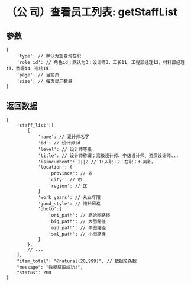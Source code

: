# （公  司）查看员工列表: getStaffList

## 参数

    {
        'type': // 默认为空查询在职
        'role_id': // 角色id；默认为3；设计师3，工长11，工程部经理12，材料部经理13，监理14，巡检15
        'page': // 当前页
        'size': // 每页显示数量
    }

## 返回数据

    {
        'staff_list':[
            {
                'name': // 设计师名字
                'id': // 设计师id
                'level': // 设计师等级
                'title': // 设计师称谓；高级设计师、中级设计师、资深设计师...
                'isincumbent': 1||2 // 1:入职；2：在职；3.离职。
                'location': {
                    'province': // 省
                    'city': // 市
                    'region': // 区
                }
                'work_years': // 从业年限
                'good_style': // 擅长风格
                'photo':{
                    'ori_path': // 原始图路径
                    'big_path': // 大图路径
                    'mid_path': // 中图路径
                    'sml_path': // 小图路径
                }
            },
            // ...
        ],
        "item_total": "@natural(20,999)", // 数据总条数
        "message": "数据获取成功!",
        "status": 200
    }
